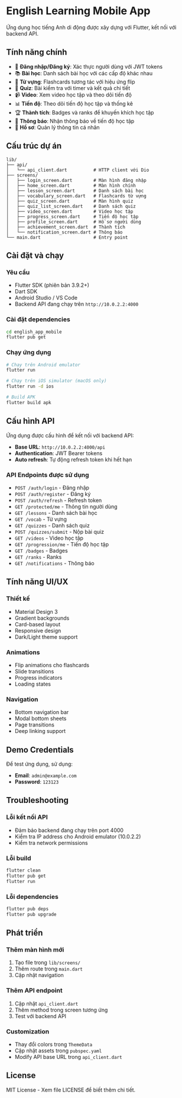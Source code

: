 ﻿# English Learning Mobile App

Ứng dụng học tiếng Anh di động được xây dựng với Flutter, kết nối với backend API.

## Tính năng chính

- 🔐 **Đăng nhập/Đăng ký**: Xác thực người dùng với JWT tokens
- 📚 **Bài học**: Danh sách bài học với các cấp độ khác nhau
- 📝 **Từ vựng**: Flashcards tương tác với hiệu ứng flip
- 🧠 **Quiz**: Bài kiểm tra với timer và kết quả chi tiết
- 📹 **Video**: Xem video học tập và theo dõi tiến độ
- 📊 **Tiến độ**: Theo dõi tiến độ học tập và thống kê
- 🏆 **Thành tích**: Badges và ranks để khuyến khích học tập
- 🔔 **Thông báo**: Nhận thông báo về tiến độ học tập
- 👤 **Hồ sơ**: Quản lý thông tin cá nhân

## Cấu trúc dự án

```
lib/
├── api/
│   └── api_client.dart          # HTTP client với Dio
├── screens/
│   ├── login_screen.dart        # Màn hình đăng nhập
│   ├── home_screen.dart         # Màn hình chính
│   ├── lesson_screen.dart       # Danh sách bài học
│   ├── vocabulary_screen.dart   # Flashcards từ vựng
│   ├── quiz_screen.dart         # Màn hình quiz
│   ├── quiz_list_screen.dart    # Danh sách quiz
│   ├── video_screen.dart        # Video học tập
│   ├── progress_screen.dart     # Tiến độ học tập
│   ├── profile_screen.dart      # Hồ sơ người dùng
│   ├── achievement_screen.dart  # Thành tích
│   └── notification_screen.dart # Thông báo
└── main.dart                    # Entry point
```

## Cài đặt và chạy

### Yêu cầu
- Flutter SDK (phiên bản 3.9.2+)
- Dart SDK
- Android Studio / VS Code
- Backend API đang chạy trên `http://10.0.2.2:4000`

### Cài đặt dependencies
```bash
cd english_app_mobile
flutter pub get
```

### Chạy ứng dụng
```bash
# Chạy trên Android emulator
flutter run

# Chạy trên iOS simulator (macOS only)
flutter run -d ios

# Build APK
flutter build apk
```

## Cấu hình API

Ứng dụng được cấu hình để kết nối với backend API:

- **Base URL**: `http://10.0.2.2:4000/api`
- **Authentication**: JWT Bearer tokens
- **Auto refresh**: Tự động refresh token khi hết hạn

### API Endpoints được sử dụng

- `POST /auth/login` - Đăng nhập
- `POST /auth/register` - Đăng ký
- `POST /auth/refresh` - Refresh token
- `GET /protected/me` - Thông tin người dùng
- `GET /lessons` - Danh sách bài học
- `GET /vocab` - Từ vựng
- `GET /quizzes` - Danh sách quiz
- `POST /quizzes/submit` - Nộp bài quiz
- `GET /videos` - Video học tập
- `GET /progression/me` - Tiến độ học tập
- `GET /badges` - Badges
- `GET /ranks` - Ranks
- `GET /notifications` - Thông báo

## Tính năng UI/UX

### Thiết kế
- Material Design 3
- Gradient backgrounds
- Card-based layout
- Responsive design
- Dark/Light theme support

### Animations
- Flip animations cho flashcards
- Slide transitions
- Progress indicators
- Loading states

### Navigation
- Bottom navigation bar
- Modal bottom sheets
- Page transitions
- Deep linking support

## Demo Credentials

Để test ứng dụng, sử dụng:
- **Email**: `admin@example.com`
- **Password**: `123123`

## Troubleshooting

### Lỗi kết nối API
- Đảm bảo backend đang chạy trên port 4000
- Kiểm tra IP address cho Android emulator (10.0.2.2)
- Kiểm tra network permissions

### Lỗi build
```bash
flutter clean
flutter pub get
flutter run
```

### Lỗi dependencies
```bash
flutter pub deps
flutter pub upgrade
```

## Phát triển

### Thêm màn hình mới
1. Tạo file trong `lib/screens/`
2. Thêm route trong `main.dart`
3. Cập nhật navigation

### Thêm API endpoint
1. Cập nhật `api_client.dart`
2. Thêm method trong screen tương ứng
3. Test với backend API

### Customization
- Thay đổi colors trong `ThemeData`
- Cập nhật assets trong `pubspec.yaml`
- Modify API base URL trong `api_client.dart`

## License

MIT License - Xem file LICENSE để biết thêm chi tiết.